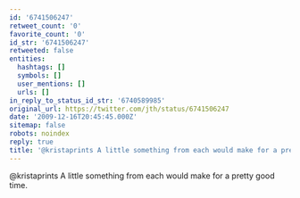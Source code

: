 ```yaml
---
id: '6741506247'
retweet_count: '0'
favorite_count: '0'
id_str: '6741506247'
retweeted: false
entities:
  hashtags: []
  symbols: []
  user_mentions: []
  urls: []
in_reply_to_status_id_str: '6740589985'
original_url: https://twitter.com/jth/status/6741506247
date: '2009-12-16T20:45:45.000Z'
sitemap: false
robots: noindex
reply: true
title: '@kristaprints A little something from each would make for a pretty good time.'
---
```


@kristaprints A little something from each would make for a pretty good time.